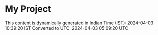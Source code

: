 # My Project

This content is dynamically generated in Indian Time (IST): 2024-04-03 10:39:20 IST
Converted to UTC: 2024-04-03 05:09:20 UTC
